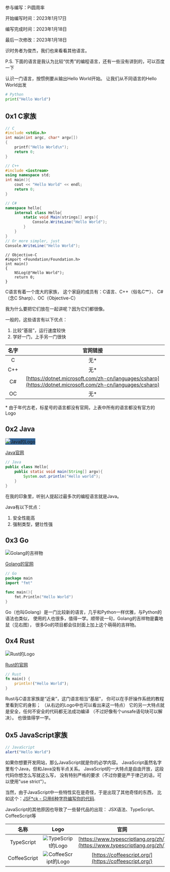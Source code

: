 <aside>
<p>参与编写：Pi圆周率</p>
<p>开始编写时间：2023年1月17日</p>
<p>编写完成时间：2023年1月18日</p>
<p>最后一次修改：2023年1月18日</p>
</aside>

识时务者为俊杰，我们也来看看其他语言。

P.S. 下面的语言是我认为比较“优秀”的编程语言，还有一些没有讲到的，可以百度一下

认识一门语言，按惯例要从输出Hello World开始。
让我们从不同语言的Hello World出发

```python
# Python
print("Hello World")
```

## 0x1 C家族

```c
// C
#include <stdio.h>
int main(int argc, char* argv[])
{
    printf("Hello World\n");
    return 0;
}
```
```c++
// C++
#include <iostream>
using namespace std;
int main(){
    cout << "Hello World" << endl;
    return 0;
}
```
```c#
// C#
namespace hello{
    internal class Hello{
        static void Main(strings[] args){
            Console.WriteLine("Hello World");
        }
    }
}
// Or more simpler, just
Console.WriteLine("Hello World");
```
```oc
// Objective-C
#import <Foundation/Foundation.h>
int main()
{
    NSLog(@"Hello World");
    return 0;    
}
```

C语言有着一个庞大的家族，
这个家庭的成员有：C语言、C++（俗名C艹）、
C#（念C Sharp）、OC（Objective-C）

我为什么要把它们放在一起讲呢？因为它们都很像。

一般的，这些语言有以下优点：

1. 比较“基层”，运行速度较快
2. 学好一门，上手另一门很快

| 名字  |                                                    官网链接                                                    |
|:---:|:----------------------------------------------------------------------------------------------------------:|
|  C  |                                                     无*                                                     |
| C++ |                                                     无*                                                     |
| C#  | [https://dotnet.microsoft.com/zh-cn/languages/csharp](https://dotnet.microsoft.com/zh-cn/languages/csharp) |
| OC  |                                                     无*                                                     |

<p>* 由于年代古老，标星号的语言都没有官网，上表中所有的语言都没有官方的Logo</p>

## 0x2 Java

<aside>
<img style="background-color: #316396" src="img/java-logo-vector.png" alt="Java的Logo">
<p><a href="https://www.java.com/zh-CN/">Java官网</a></p>
</aside>

```java
// Java
public class Hello{
    public static void main(String[] argv){
        System.out.println("Hello world");
    }
}
```

在我的印象里，听别人提起过最多次的编程语言就是Java。

Java有以下优点：

1. 安全性能高
2. 强制类型，健壮性强

## 0x3 Go

<aside>
<img alt="Golang的吉祥物" src="img/golang.jpg">
<p><a href="https://go.dev/">Golang的官网</a></p>
</aside>

```go
// Go
package main
import "fmt"

func main(){
    fmt.Println("Hello World")
}
```

Go（也叫Golang）是一门比较新的语言，几乎和Python一样优雅，与Python的语法也类似，
使用的人也很多，值得一学。顺带说一句，Golang的吉祥物是囊地鼠（见右图），
很多Go的项目都会往封面上加上这个萌萌的吉祥物。

## 0x4 Rust

<aside>
<img alt="Rust的Logo" src="img/rust-logo-blk.svg">
<p><a href="https://www.rust-lang.org/zh-CN/">Rust的官网</a></p>
</aside>

```rust
// Rust
fn main() {
    println!("Hello World");
}
```

Rust与C语言家族是“近亲”，这门语言相当“基层”，
你可以在手肝操作系统的教程里看到它的身影；
（从右边的Logo中也可以看出来这一特点）
它的另一大特点就是安全，任何不安全的代码都无法成功编译
（不过好像有个unsafe语句块可以解决）。
也很值得学一学。

## 0x5 JavaScript家族
```javascript
// JavaScript
alert("Hello World")
```

如果你想要开发网站，那么JavaScript就是你的必学内容。
JavaScript虽然名字里有个Java，但和Java没有半点关系。
JavaScript的一大特点是自由开放，这段代码你想怎么写就这么写，
没有特别严格的要求（不过你要是严于律己的话，可以使用"use strict"）。

当然，由于JavaScript中一些特性实在是奇怪，于是出现了其他奇怪的东西，
比如这个：[JSF*ck - 只用6种字符编写你的代码](http://www.jsfuck.com/).

JavaScript的其他原因也导致了一些替代品的出现：
JSX语法、TypeScript、CoffeeScript等

|      名称      |                      Logo                       |                                    官网                                    |
|:------------:|:-----------------------------------------------:|:------------------------------------------------------------------------:|
|  TypeScript  | ![TypeScript的Logo](img/ts-lettermark-white.png) | [https://www.typescriptlang.org/zh/](https://www.typescriptlang.org/zh/) |
| CoffeeScript | ![CoffeeScript的Logo](img/coffeescript-logo.svg) |          [https://coffeescript.org/](https://coffeescript.org/)          |

